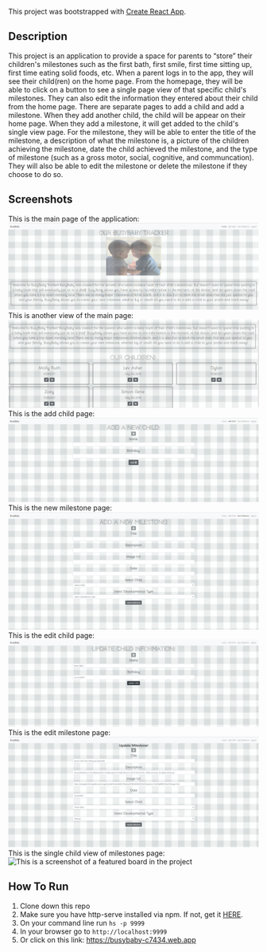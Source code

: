This project was bootstrapped with [Create React App](https://github.com/facebook/create-react-app).

## Description
This project is an application to provide a space for parents to “store” their children's milestones such as the first bath, first smile, first time sitting up, first time eating solid foods, etc.  When a parent logs in to the app, they will see their child(ren) on the home page.  From the homepage, they will be able to click on a button to see a single page view of that specific child's milestones.  They can also edit the information they entered about their child from the home page.  There are separate pages to add a child and add a milestone.  When they add another child, the child will be appear on their home page.  When they add a milestone, it will get added to the child's single view page.  For the milestone, they will be able to enter the title of the milestone, a description of what the milestone is, a picture of the children achieving the milestone, date the child achieved the milestone, and the type of milestone (such as a gross motor, social, cognitive, and communcation). They will also be able to edit the milestone or delete the milestone if they choose to do so.


## Screenshots
This is the main page of the application:
![This is a screenshot of the main page of project](src/screenshots/Home_ss.png)
This is another view of the main page:
![This is a another screenshot of the main page](src/screenshots/Home_2_ss.png)
This is the add child page:
![This is a screenshot of a featured board in the project](src/screenshots/Add_Child.png)
This is the new milestone page:
![This is a screenshot of a featured board in the project](src/screenshots/Add_Milestone.png)
This is the edit child page:
![This is a screenshot of a featured board in the project](src/screenshots/Update_Child.png)
This is the edit milestone page:
![This is a screenshot of a featured board in the project](src/screenshots/Update_Milestone.png)
This is the single child view of milestones page:
![This is a screenshot of a featured board in the project](src/screenshots/Child_Milestones.png)

## How To Run
1. Clone down this repo
1. Make sure you have  http-serve installed via npm. If not, get it [HERE](https://npmjs.com/package/http-server).
1. On your command line run `hs -p 9999`
1. In your browser go to `http://localhost:9999`
1. Or click on this link:
 https://busybaby-c7434.web.app
